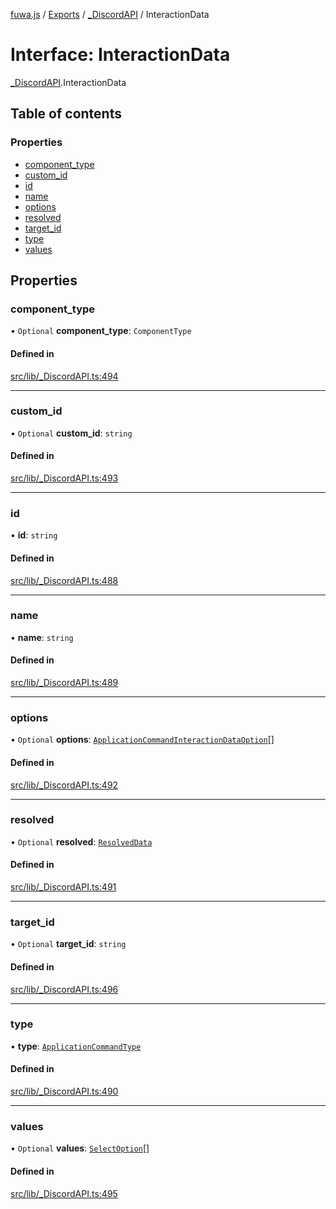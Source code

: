 [fuwa.js](../README.md) / [Exports](../modules.md) / [_DiscordAPI](../modules/_DiscordAPI.md) / InteractionData

# Interface: InteractionData

[_DiscordAPI](../modules/_DiscordAPI.md).InteractionData

## Table of contents

### Properties

- [component_type](_DiscordAPI.InteractionData.md#component_type)
- [custom_id](_DiscordAPI.InteractionData.md#custom_id)
- [id](_DiscordAPI.InteractionData.md#id)
- [name](_DiscordAPI.InteractionData.md#name)
- [options](_DiscordAPI.InteractionData.md#options)
- [resolved](_DiscordAPI.InteractionData.md#resolved)
- [target_id](_DiscordAPI.InteractionData.md#target_id)
- [type](_DiscordAPI.InteractionData.md#type)
- [values](_DiscordAPI.InteractionData.md#values)

## Properties

### component\_type

• `Optional` **component\_type**: `ComponentType`

#### Defined in

[src/lib/_DiscordAPI.ts:494](https://github.com/Fuwajs/Fuwa.js/blob/60995b2/src/lib/_DiscordAPI.ts#L494)

___

### custom\_id

• `Optional` **custom\_id**: `string`

#### Defined in

[src/lib/_DiscordAPI.ts:493](https://github.com/Fuwajs/Fuwa.js/blob/60995b2/src/lib/_DiscordAPI.ts#L493)

___

### id

• **id**: `string`

#### Defined in

[src/lib/_DiscordAPI.ts:488](https://github.com/Fuwajs/Fuwa.js/blob/60995b2/src/lib/_DiscordAPI.ts#L488)

___

### name

• **name**: `string`

#### Defined in

[src/lib/_DiscordAPI.ts:489](https://github.com/Fuwajs/Fuwa.js/blob/60995b2/src/lib/_DiscordAPI.ts#L489)

___

### options

• `Optional` **options**: [`ApplicationCommandInteractionDataOption`](_DiscordAPI.ApplicationCommandInteractionDataOption.md)[]

#### Defined in

[src/lib/_DiscordAPI.ts:492](https://github.com/Fuwajs/Fuwa.js/blob/60995b2/src/lib/_DiscordAPI.ts#L492)

___

### resolved

• `Optional` **resolved**: [`ResolvedData`](_DiscordAPI.ResolvedData.md)

#### Defined in

[src/lib/_DiscordAPI.ts:491](https://github.com/Fuwajs/Fuwa.js/blob/60995b2/src/lib/_DiscordAPI.ts#L491)

___

### target\_id

• `Optional` **target\_id**: `string`

#### Defined in

[src/lib/_DiscordAPI.ts:496](https://github.com/Fuwajs/Fuwa.js/blob/60995b2/src/lib/_DiscordAPI.ts#L496)

___

### type

• **type**: [`ApplicationCommandType`](../enums/_DiscordAPI.ApplicationCommandType.md)

#### Defined in

[src/lib/_DiscordAPI.ts:490](https://github.com/Fuwajs/Fuwa.js/blob/60995b2/src/lib/_DiscordAPI.ts#L490)

___

### values

• `Optional` **values**: [`SelectOption`](_DiscordAPI.SelectOption.md)[]

#### Defined in

[src/lib/_DiscordAPI.ts:495](https://github.com/Fuwajs/Fuwa.js/blob/60995b2/src/lib/_DiscordAPI.ts#L495)
